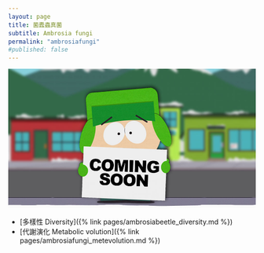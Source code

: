 ```yaml
---
layout: page
title: 菌蠹蟲真菌
subtitle: Ambrosia fungi
permalink: "ambrosiafungi"
#published: false
---
```

![](assets/img/ComingSoon_Kyle.jpg)

- [多樣性 Diversity]({% link pages/ambrosiabeetle_diversity.md %})<br>
- [代謝演化 Metabolic volution]({% link pages/ambrosiafungi_metevolution.md %})
